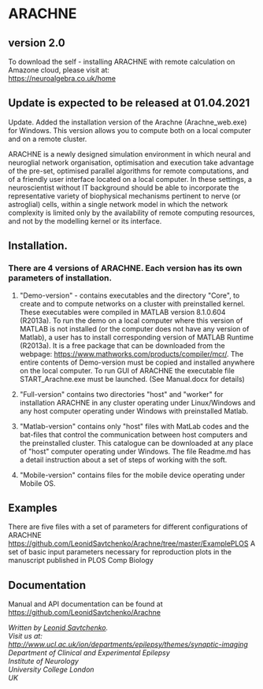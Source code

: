 

# ARACHNE

## version 2.0
To download the self - installing  ARACHNE with remote calculation on Amazone cloud, please visit 
 at:<br> https://neuroalgebra.co.uk/home<br>
## Update is expected to be released at 01.04.2021

Update. Added the installation version of the Arachne (Arachne_web.exe) for Windows. This version allows you to compute both on a local computer and on a remote cluster.

ARACHNE is a newly designed simulation environment in which neural and neuroglial network organisation, optimisation and execution take advantage of the pre-set, optimised parallel algorithms for remote computations, and of a friendly user interface located on a local computer. In these settings, a neuroscientist without IT background should be able to incorporate the representative variety of biophysical mechanisms pertinent to nerve (or astroglial) cells, within a single network model in which the network complexity is limited only by the availability of remote computing resources, and not by the modelling kernel or its interface.






## Installation. 

### There are 4 versions of ARACHNE. Each version has its own parameters of installation.

1. "Demo-version" - contains executables and the directory "Core", to create and to compute networks on a cluster with preinstalled kernel. These executables were compiled in MATLAB version 8.1.0.604 (R2013a). To run the demo on a local computer where this version of MATLAB is not installed (or the computer does not have any version of Matlab), a user has to install corresponding version of MATLAB Runtime (R2013a). It is a free package that can be downloaded from the  webpage:    https://www.mathworks.com/products/compiler/mcr/. The entire contents of Demo-version must be copied and installed anywhere on the local computer. To run GUI of ARACHNE the executable file START_Arachne.exe must be launched. (See Manual.docx for details) 


2.	"Full-version" contains two directories  "host" and "worker"  for installation ARACHNE in any cluster operating under Linux/Windows and any host computer operating under Windows with preinstalled Matlab. 

3.	"Matlab-version" contains only "host" files with MatLab codes and the bat-files that control the communication between host computers and the preinstalled cluster. This catalogue can be downloaded at any place of "host" computer operating under Windows. The file Readme.md has a detail instruction about a set of steps of working with the soft. 

4. "Mobile-version" contains files for the mobile device operating under Mobile OS. 



## Examples

There are five files with a set of parameters for different configurations of ARACHNE
https://github.com/LeonidSavtchenko/Arachne/tree/master/ExamplePLOS
A set of basic input parameters necessary for reproduction plots in the manuscript published in PLOS Comp Biology

## Documentation

Manual and API documentation can be found at https://github.com/LeonidSavtchenko/Arachne



<address>

Written by <a href="mailto:savtchenko#yahoo.com">Leonid Savtchenko</a>.<br> 
Visit us at:<br>
http://www.ucl.ac.uk/ion/departments/epilepsy/themes/synaptic-imaging <br>
Department of Clinical and Experimental Epilepsy<br>
Institute of Neurology<br>
University College London<br>
UK<br>

</address>


